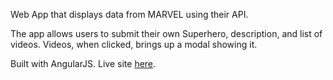 <p>Web App that displays data from MARVEL using their API.</p>
<p>The app allows users to submit their own Superhero, description, and list of videos. Videos, when clicked, brings up a modal showing it.</p>
Built with AngularJS. Live site <a href="http://ervinkleitz.github.io/mean-homework/week7/superhero/">here</a>.
